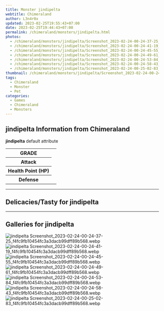 ```yaml
---
title: Monster jindipelta
webtitle: Chimeraland
author: L3n4r0x
updated: 2023-02-25T19:55:43+07:00
date: 2023-02-25T19:44:43+07:00
permalink: /chimeraland/monsters/jindipelta.html
photos:
  - /chimeraland/monsters/jindipelta/Screenshot_2023-02-24-00-24-37-25_f4fc9fb10454fc3a3dacb99dff89b568.webp
  - /chimeraland/monsters/jindipelta/Screenshot_2023-02-24-00-24-41-19_f4fc9fb10454fc3a3dacb99dff89b568.webp
  - /chimeraland/monsters/jindipelta/Screenshot_2023-02-24-00-24-45-55_f4fc9fb10454fc3a3dacb99dff89b568.webp
  - /chimeraland/monsters/jindipelta/Screenshot_2023-02-24-00-24-49-61_f4fc9fb10454fc3a3dacb99dff89b568.webp
  - /chimeraland/monsters/jindipelta/Screenshot_2023-02-24-00-24-53-84_f4fc9fb10454fc3a3dacb99dff89b568.webp
  - /chimeraland/monsters/jindipelta/Screenshot_2023-02-24-00-24-58-43_f4fc9fb10454fc3a3dacb99dff89b568.webp
  - /chimeraland/monsters/jindipelta/Screenshot_2023-02-24-00-25-02-83_f4fc9fb10454fc3a3dacb99dff89b568.webp
thumbnail: /chimeraland/monsters/jindipelta/Screenshot_2023-02-24-00-24-37-25_f4fc9fb10454fc3a3dacb99dff89b568.webp
tags:
  - Chimeraland
  - Monster
  - Pet
categories:
  - Games
  - Chimeraland
  - Monsters
---
```


<section id="bootstrap-wrapper"><link rel="stylesheet" href="https://rawcdn.githack.com/dimaslanjaka/Web-Manajemen/0c3b5aa1813bd4abcd2c11bf3e37928b15c28664/css/bootstrap-5-3-0-alpha3-wrapper.css"/><h2 id="attribute">jindipelta Information from Chimeraland</h2><p><b>jindipelta</b> default attribute <table><tr><th>GRADE</th><td></td></tr><tr><th>Attack</th><td></td></tr><tr><th>Health Point (HP)</th><td></td></tr><tr><th>Defense</th><td></td></tr></table></p><hr/><h2 id="delicacies">Delicacies/Tasty for jindipelta</h2><div class="text-white bg-dark"></div><hr/><div id="gallery"><h2>Galleries for jindipelta</h2><div class="row"><div class="col-lg-6 col-12"><img src="/chimeraland/monsters/jindipelta/Screenshot_2023-02-24-00-24-37-25_f4fc9fb10454fc3a3dacb99dff89b568.webp" alt="jindipelta Screenshot_2023-02-24-00-24-37-25_f4fc9fb10454fc3a3dacb99dff89b568.webp"/></div><div class="col-lg-6 col-12"><img src="/chimeraland/monsters/jindipelta/Screenshot_2023-02-24-00-24-41-19_f4fc9fb10454fc3a3dacb99dff89b568.webp" alt="jindipelta Screenshot_2023-02-24-00-24-41-19_f4fc9fb10454fc3a3dacb99dff89b568.webp"/></div><div class="col-lg-6 col-12"><img src="/chimeraland/monsters/jindipelta/Screenshot_2023-02-24-00-24-45-55_f4fc9fb10454fc3a3dacb99dff89b568.webp" alt="jindipelta Screenshot_2023-02-24-00-24-45-55_f4fc9fb10454fc3a3dacb99dff89b568.webp"/></div><div class="col-lg-6 col-12"><img src="/chimeraland/monsters/jindipelta/Screenshot_2023-02-24-00-24-49-61_f4fc9fb10454fc3a3dacb99dff89b568.webp" alt="jindipelta Screenshot_2023-02-24-00-24-49-61_f4fc9fb10454fc3a3dacb99dff89b568.webp"/></div><div class="col-lg-6 col-12"><img src="/chimeraland/monsters/jindipelta/Screenshot_2023-02-24-00-24-53-84_f4fc9fb10454fc3a3dacb99dff89b568.webp" alt="jindipelta Screenshot_2023-02-24-00-24-53-84_f4fc9fb10454fc3a3dacb99dff89b568.webp"/></div><div class="col-lg-6 col-12"><img src="/chimeraland/monsters/jindipelta/Screenshot_2023-02-24-00-24-58-43_f4fc9fb10454fc3a3dacb99dff89b568.webp" alt="jindipelta Screenshot_2023-02-24-00-24-58-43_f4fc9fb10454fc3a3dacb99dff89b568.webp"/></div><div class="col-lg-6 col-12"><img src="/chimeraland/monsters/jindipelta/Screenshot_2023-02-24-00-25-02-83_f4fc9fb10454fc3a3dacb99dff89b568.webp" alt="jindipelta Screenshot_2023-02-24-00-25-02-83_f4fc9fb10454fc3a3dacb99dff89b568.webp"/></div></div></div></section>